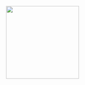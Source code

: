 <div id="header" align="center">
  <div id="gif">
      <!-- UPDATE-GIF:START -->
      <!-- UPDATE-GIF:END -->
      <img src="https://media.giphy.com/media/vFKqnCdLPNOKc/giphy.gif" width="200"/>
  </div>
  <div id="view_count">
    <img src="https://komarev.com/ghpvc/?username=tanlam1703&style=flat-square&color=blue" alt=""/>
  </div>

</div>

<!---
---
### Hi there <img src="https://media.giphy.com/media/hvRJCLFzcasrR4ia7z/giphy.gif" width="30px"/>

- 🔭 I’m currently working on ...
- 🌱 I’m currently learning ...
- 👯 I’m looking to collaborate on ...
- 🤔 I’m looking for help with ...
- 💬 Ask me about ...
- 📫 How to reach me: ...
- 😄 Pronouns: ...
- ⚡ Fun fact: ...

---
### :fire: My Stats :
[![GitHub Streak](http://github-readme-streak-stats.herokuapp.com?user=tanlam1703&theme=dracula&hide_border=true&border_radius=5&date_format=M%20j%5B%2C%20Y%5D)](https://git.io/streak-stats)

[![Top Langs](https://github-readme-stats.vercel.app/api/top-langs/?username=tanlam1703&layout=compact&theme=vision-friendly-dark)](https://github.com/anuraghazra/github-readme-stats)
--->

